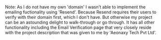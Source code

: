 Note: As I do not have my own 'domain' I wasn't able to implement the emailing fuctionality using 'Resend'. Because Resend requires their users to verify with their domain first, which I don't have. But otherwise my project can be an astounding delight to walk-through or go through. It has all other functionality including the Email Verification page that very closely reside with the project description that was given to me by 'Aeonaxy Tech Pvt Ltd'.